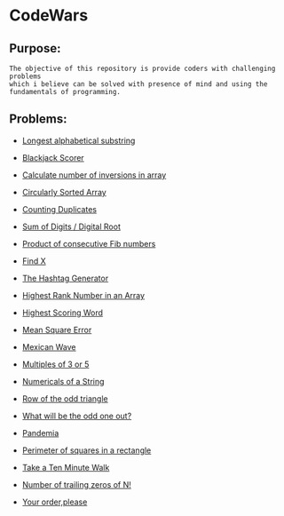 # CodeWars

## Purpose:

    The objective of this repository is provide coders with challenging problems 
    which i believe can be solved with presence of mind and using the 
    fundamentals of programming.

   
## Problems: 
       
 - [Longest alphabetical substring](https://github.com/Parizval/CodeWars/tree/master/AlphabeticalSubstring)

- [Blackjack Scorer](https://github.com/Parizval/CodeWars/tree/master/BlackjackScorer)

- [Calculate number of inversions in array](https://github.com/Parizval/CodeWars/tree/master/Inversions)

- [Circularly Sorted Array](https://github.com/Parizval/CodeWars/tree/master/Circularly%20Sorted%20Array)
 
 - [Counting Duplicates](https://github.com/Parizval/CodeWars/tree/master/CountingDuplicates)
 
 - [Sum of Digits / Digital Root](https://github.com/Parizval/CodeWars/tree/master/DigitSum)
 
 - [Product of consecutive Fib numbers](https://github.com/Parizval/CodeWars/tree/master/FibonacciProduct)

 - [Find X](https://github.com/Parizval/CodeWars/tree/master/Find%20X)
   
 - [The Hashtag Generator](https://github.com/Parizval/CodeWars/tree/master/HashTagGenerator)

 - [Highest Rank Number in an Array](https://github.com/Parizval/CodeWars/tree/master/Highest%20Rank%20Number%20in%20an%20Array)

 - [Highest Scoring Word](https://github.com/Parizval/CodeWars/tree/master/Highest%20Scoring%20Word)

 - [Mean Square Error](https://github.com/Parizval/CodeWars/tree/master/MeanSquareError)

 - [Mexican Wave](https://github.com/Parizval/CodeWars/tree/master/Mexican%20Wave)

 - [Multiples of 3 or 5](https://github.com/Parizval/CodeWars/tree/master/Multiples%20of%203%20or%205)

 - [Numericals of a String](https://github.com/Parizval/CodeWars/tree/master/Numericals%20of%20a%20String)

 - [Row of the odd triangle](https://github.com/Parizval/CodeWars/tree/master/OddTriangle)

- [What will be the odd one out?](https://github.com/Parizval/CodeWars/tree/master/OddOneOut)

 - [Pandemia](https://github.com/Parizval/CodeWars/tree/master/Pandemia)
 
 - [Perimeter of squares in a rectangle](https://github.com/Parizval/CodeWars/tree/master/SquarePerimeter)
 
 - [Take a Ten Minute Walk](https://github.com/Parizval/CodeWars/tree/master/TenMinuteWalk)

 - [Number of trailing zeros of N!](https://github.com/Parizval/CodeWars/tree/master/TrialingZeros)
 
 - [Your order,please](https://github.com/Parizval/CodeWars/tree/master/YourOrder)